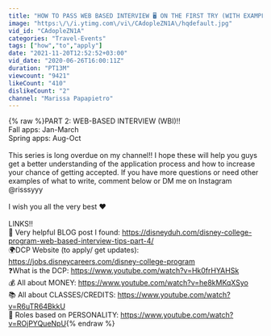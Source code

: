 ```yaml
---
title: "HOW TO PASS WEB BASED INTERVIEW 🖥 ON THE FIRST TRY (WITH EXAMPLE QUESTIONS): DCP APPLICATION 2021"
image: "https:\/\/i.ytimg.com\/vi\/CAdopleZN1A\/hqdefault.jpg"
vid_id: "CAdopleZN1A"
categories: "Travel-Events"
tags: ["how","to","apply"]
date: "2021-11-20T12:52:52+03:00"
vid_date: "2020-06-26T16:00:11Z"
duration: "PT13M"
viewcount: "9421"
likeCount: "410"
dislikeCount: "2"
channel: "Marissa Papapietro"
---
```

{% raw %}PART 2: WEB-BASED INTERVIEW (WBI)!!<br />Fall apps: Jan-March<br />Spring apps: Aug-Oct<br /><br />This series is long overdue on my channel!! I hope these will help you guys get a better understanding of the application process and how to increase your chance of getting accepted. If you have more questions or need other examples of what to write, comment below or DM me on Instagram @risssyyy<br /><br />I wish you all the very best ❤️ <br /><br />LINKS!!<br />💜 Very helpful BLOG post I found: <a rel="nofollow" target="blank" href="https://disneyduh.com/disney-college-program-web-based-interview-tips-part-4/">https://disneyduh.com/disney-college-program-web-based-interview-tips-part-4/</a><br />🌍DCP Website (to apply/ get updates): <a rel="nofollow" target="blank" href="https://jobs.disneycareers.com/disney-college-program">https://jobs.disneycareers.com/disney-college-program</a><br />❓What is the DCP: <a rel="nofollow" target="blank" href="https://www.youtube.com/watch?v=Hk0frHYAHSk">https://www.youtube.com/watch?v=Hk0frHYAHSk</a><br />💰 All about MONEY: <a rel="nofollow" target="blank" href="https://www.youtube.com/watch?v=he8kMKqXSyo">https://www.youtube.com/watch?v=he8kMKqXSyo</a><br />📚 All about CLASSES/CREDITS: <a rel="nofollow" target="blank" href="https://www.youtube.com/watch?v=R6uTR64BkkU">https://www.youtube.com/watch?v=R6uTR64BkkU</a><br />🚻 Roles based on PERSONALITY: <a rel="nofollow" target="blank" href="https://www.youtube.com/watch?v=ROjPYQueNpU">https://www.youtube.com/watch?v=ROjPYQueNpU</a>{% endraw %}

